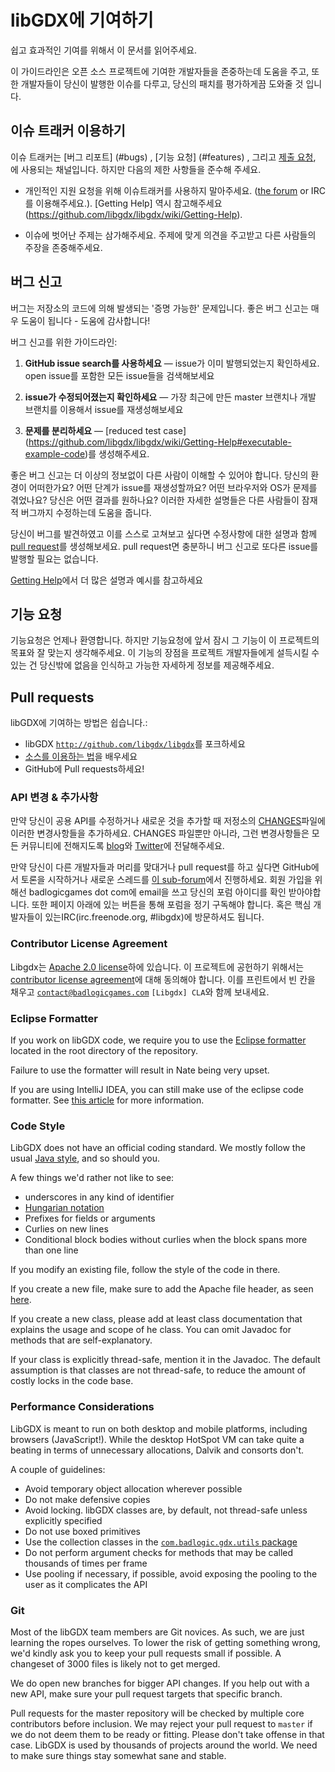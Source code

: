 # libGDX에 기여하기

쉽고 효과적인 기여를 위해서 이 문서를 읽어주세요.

이 가이드라인은 오픈 소스 프로젝트에 기여한 개발자들을 존중하는데 도움을 주고, 또한
개발자들이 당신이 발행한 이슈를 다루고, 당신의 패치를 평가하게끔 도와줄 것 입니다.


## 이슈 트래커  이용하기

이슈 트래커는 [버그 리포트] (#bugs) , [기능 요청] (#features) , 그리고
[제출 요청](#pull-requests), 에 사용되는 채널입니다. 
하지만 다음의 제한 사항들을 준수해 주세요.

* 개인적인 지원 요청을 위해 이슈트래커를 사용하지 말아주세요. ([the forum](http://badlogicgames.com/forum/) or IRC
  를 이용해주세요.). [Getting Help] 역시 참고해주세요(https://github.com/libgdx/libgdx/wiki/Getting-Help).
  
* 이슈에 벗어난 주제는 삼가해주세요. 주제에 맞게 의견을 주고받고 다른 사람들의 주장을 존중해주세요.



<a name="bugs"></a>
## 버그 신고

버그는 저장소의 코드에 의해 발생되는 '증명 가능한' 문제입니다.
좋은 버그 신고는 매우 도움이 됩니다 - 도움에 감사합니다!

버그 신고를 위한 가이드라인:

1. **GitHub issue search를 사용하세요** &mdash; issue가 이미 발행되었는지 
   확인하세요. open issue를 포함한 모든 issue들을 검색해보세요
   
2. **issue가 수정되어졌는지 확인하세요** &mdash; 가장 최근에 만든 master 
   브랜치나 개발 브랜치를 이용해서 issue를 재생성해보세요
   
3. **문제를 분리하세요** &mdash; [reduced test case]
(https://github.com/libgdx/libgdx/wiki/Getting-Help#executable-example-code)를 생성해주세요.

좋은 버그 신고는 더 이상의 정보없이 다른 사람이 이해할 수 있어야 합니다. 당신의 환경이 어떠한가요?
어떤 단계가 issue를 재생성할까요? 어떤 브라우저와 OS가 문제를 겪었나요? 당신은 어떤 결과를 원하나요?
이러한 자세한 설명들은 다른 사람들이 잠재적 버그까지 수정하는데 도움을 줍니다.
 
당신이 버그를 발견하였고 이를 스스로 고쳐보고 싶다면 수정사항에 대한 설명과 함께
[pull request](#pull-requests)를 생성해보세요. pull request면 충분하니 버그 신고로 또다른 issue를 
발행할 필요는 없습니다.

[Getting Help](https://github.com/libgdx/libgdx/wiki/Getting-Help)에서 더 많은 설명과 예시를 참고하세요


<a name="features"></a>
## 기능 요청

기능요청은 언제나 환영합니다. 하지만 기능요청에 앞서 잠시 그 기능이 이 프로젝트의 목표와 잘 맞는지 
생각해주세요. 이 기능의 장점을 프로젝트 개발자들에게 설득시킬 수 있는 건 당신밖에 없음을 인식하고
가능한 자세하게 정보를 제공해주세요.

<a name="pull-requests"></a>
## Pull requests

libGDX에 기여하는 방법은 쉽습니다.:

  * libGDX [`http://github.com/libgdx/libgdx`](http://github.com/libgdx/libgdx)를 포크하세요
  * [소스를 이용하는 법](https://github.com/libgdx/libgdx/wiki/Running-demos-%26-tests)을 배우세요
  * GitHub에 Pull requests하세요!

### API 변경 & 추가사항
만약 당신이 공용 API를 수정하거나 새로운 것을 추가할 때 저정소의 [CHANGES](https://github.com/libgdx/libgdx/blob/master/CHANGES)파일에
이러한 변경사항들을 추가하세요. CHANGES 파일뿐만 아니라, 그런 변경사항들은 모든 커뮤니티에 전해지도록 [blog](http://www.badlogicgames.com)와 [Twitter](http://www.twitter.com/badlogicgames)에 전달해주세요.

만약 당신이 다른 개발자들과 머리를 맞대거나 pull request를 하고 싶다면 GitHub에서 토론을 시작하거나 새로운 스레드를 [이 sub-forum](http://www.badlogicgames.com/forum/viewforum.php?f=23)에서 진행하세요. 회원 가입을 위해선 badlogicgames dot com에 email을 쓰고 
당신의 포럼 아이디를 확인 받아야합니다. 또한 페이지 아래에 있는 버튼을 통해 포럼을 정기 구독해야 합니다. 혹은 핵심 개발자들이 있는IRC(irc.freenode.org, #libgdx)에 방문하셔도 됩니다.

### Contributor License Agreement

Libgdx는 [Apache 2.0 license](http://en.wikipedia.org/wiki/Apache_License)하에 있습니다. 이 프로젝트에 공헌하기 위해서는  [contributor license agreement](https://github.com/libgdx/libgdx/blob/master/CLA.txt)에 대해 동의해야 합니다. 이를 프린트에서 빈 칸을 채우고 [`contact@badlogicgames.com`](mailto:contact@badlogicgames.com?subject=[LibGDX]%20CLA) `[Libgdx] CLA`와 함께 보내세요.


### Eclipse Formatter

If you work on libGDX code, we require you to use the [Eclipse formatter](https://github.com/libgdx/libgdx/blob/master/eclipse-formatter.xml) located in the root directory of the repository.

Failure to use the formatter will result in Nate being very upset.

If you are using IntelliJ IDEA, you can still make use of the eclipse code formatter. See [this article](http://blog.jetbrains.com/idea/2014/01/intellij-idea-13-importing-code-formatter-settings-from-eclipse/?utm_source=hootsuite&utm_campaign=hootsuite) for more information.

### Code Style

LibGDX does not have an official coding standard. We mostly follow the usual [Java style](http://www.oracle.com/technetwork/java/codeconvtoc-136057.html), and so should you.

A few things we'd rather not like to see:

  * underscores in any kind of identifier
  * [Hungarian notation](http://en.wikipedia.org/wiki/Hungarian_notation)
  * Prefixes for fields or arguments
  * Curlies on new lines
  * Conditional block bodies without curlies when the block spans more than one line

If you modify an existing file, follow the style of the code in there.

If you create a new file, make sure to add the Apache file header, as seen [here](https://github.com/libgdx/libgdx/blob/master/gdx/src/com/badlogic/gdx/Application.java).

If you create a new class, please add at least class documentation that explains the usage and scope of he class. You can omit Javadoc for methods that are self-explanatory.

If your class is explicitly thread-safe, mention it in the Javadoc. The default assumption is that classes are not thread-safe, to reduce the amount of costly locks in the code base.

### Performance Considerations

LibGDX is meant to run on both desktop and mobile platforms, including browsers (JavaScript!). While the desktop HotSpot VM can take quite a beating in terms of unnecessary allocations, Dalvik and consorts don't.

A couple of guidelines:

  * Avoid temporary object allocation wherever possible
  * Do not make defensive copies
  * Avoid locking. libGDX classes are, by default, not thread-safe unless explicitly specified
  * Do not use boxed primitives
  * Use the collection classes in the [`com.badlogic.gdx.utils` package](https://github.com/libgdx/libgdx/tree/master/gdx/src/com/badlogic/gdx/utils)
  * Do not perform argument checks for methods that may be called thousands of times per frame
  * Use pooling if necessary, if possible, avoid exposing the pooling to the user as it complicates the API

### Git

Most of the libGDX team members are Git novices. As such, we are just learning the ropes ourselves. To lower the risk of getting something wrong, we'd kindly ask you to keep your pull requests small if possible. A changeset of 3000 files is likely not to get merged.

We do open new branches for bigger API changes. If you help out with a new API, make sure your pull request targets that specific branch.

Pull requests for the master repository will be checked by multiple core contributors before inclusion. We may reject your pull request to `master` if we do not deem them to be ready or fitting. Please don't take offense in that case. LibGDX is used by thousands of projects around the world. We need to make sure things stay somewhat sane and stable.
